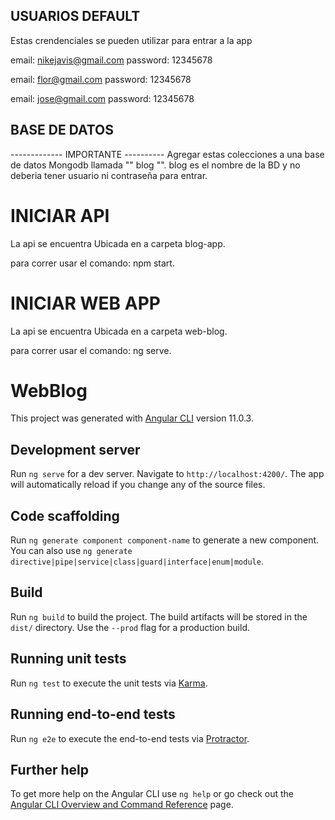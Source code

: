 ## USUARIOS DEFAULT 
Estas crendenciales se pueden utilizar para entrar a la app

email: nikejavis@gmail.com
password: 12345678

email: flor@gmail.com
password: 12345678

email: jose@gmail.com
password: 12345678

## BASE DE DATOS
------------- IMPORTANTE ----------
Agregar estas colecciones a una base de datos Mongodb llamada "" blog  "".
blog es el nombre de la BD y no deberia tener usuario ni contraseña para entrar.

# INICIAR API
La api se encuentra Ubicada en a carpeta blog-app.

para correr usar el comando: npm start.

# INICIAR WEB APP
La api se encuentra Ubicada en a carpeta web-blog.

para correr usar el comando: ng serve.

# WebBlog

This project was generated with [Angular CLI](https://github.com/angular/angular-cli) version 11.0.3.

## Development server

Run `ng serve` for a dev server. Navigate to `http://localhost:4200/`. The app will automatically reload if you change any of the source files.

## Code scaffolding

Run `ng generate component component-name` to generate a new component. You can also use `ng generate directive|pipe|service|class|guard|interface|enum|module`.

## Build

Run `ng build` to build the project. The build artifacts will be stored in the `dist/` directory. Use the `--prod` flag for a production build.

## Running unit tests

Run `ng test` to execute the unit tests via [Karma](https://karma-runner.github.io).

## Running end-to-end tests

Run `ng e2e` to execute the end-to-end tests via [Protractor](http://www.protractortest.org/).

## Further help

To get more help on the Angular CLI use `ng help` or go check out the [Angular CLI Overview and Command Reference](https://angular.io/cli) page.
